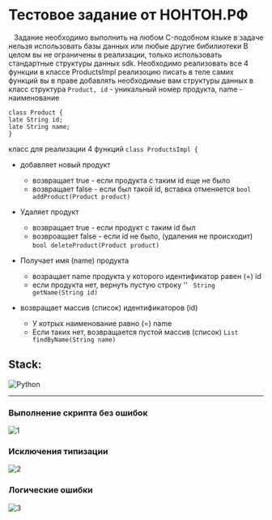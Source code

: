 # Тестовое задание от НОНТОН.РФ 

&ensp; Задание необходимо выполнить на любом C-подобном языке в задаче нельзя использовать базы данных или любые другие бибилиотеки
В целом вы не ограничены в реализации, только использовать стандартные структуры данных sdk.
Необходимо реализовать все 4 функции в классе ProductsImpl реализоцию писать в теле самих функций вы в праве добавлять необходимые вам структуры данных в класс 
структура ``` Product, id ``` - уникальный номер продукта, name - наименование
``` 
class Product {
late String id;
late String name;
}
```
класс для реализации 4 функций
``` class ProductsImpl { ``` 
* добавляет новый продукт 
  * возвращает true - если продукта с таким id еще не было
  * возвращает false - если был такой id, вставка отменяется ``` bool addProduct(Product product) ```

* Удаляет продукт
  * возвращает true - если продукт с таким id был
  * возвроащает false - если id не было, (удаления не происходит) ``` bool deleteProduct(Product product) ```

* Получает имя (name) продукта
  * возращает name продукта у которого идентификатор равен (=) id
  * если продукта нет, вернуть пустую строку '' ```  String getName(String id) ```

* возвращает массив (список) идентификаторов (id)
  * У котрых наименование равно (=) name
  * Если таких нет, возвращается пустой массив (список) ``` List findByName(String name) ```



## Stack:
![Python](https://img.shields.io/badge/python-3670A0?style=for-the-badge&logo=python&logoColor=ffdd54)

___

### Выполнение скрипта без ошибок
![1](https://github.com/budennovsk/test_python_class_db/assets/97764479/cb3c72a8-c20c-40e6-947b-5c8fba7ec3d0)

### Исключения типизации
![2](https://github.com/budennovsk/test_python_class_db/assets/97764479/cc89dd96-1fa3-4390-98dd-2743d620341f)

### Логические ошибки
![3](https://github.com/budennovsk/test_python_class_db/assets/97764479/784306d8-64c6-46ea-af1a-102e7c175abd)

